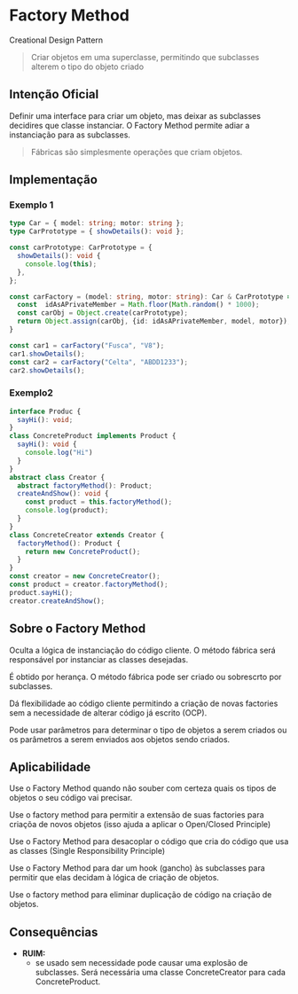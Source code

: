 # Factory Method
Creational Design Pattern

> Criar objetos em uma superclasse, permitindo que subclasses alterem o tipo do objeto criado

## Intenção Oficial
Definir uma interface para criar um objeto, mas deixar as subclasses decidires que classe
instanciar. O Factory Method permite adiar a instanciação para as subclasses.

> Fábricas são simplesmente operações que criam objetos.

## Implementação
### Exemplo 1
```ts
type Car = { model: string; motor: string };
type CarPrototype = { showDetails(): void };

const carPrototype: CarPrototype = {
  showDetails(): void {
    console.log(this);
  },
};

const carFactory = (model: string, motor: string): Car & CarPrototype => {
  const  idAsAPrivateMember = Math.floor(Math.random() * 1000);
  const carObj = Object.create(carPrototype);
  return Object.assign(carObj, {id: idAsAPrivateMember, model, motor});
}

const car1 = carFactory("Fusca", "V8");
car1.showDetails();
const car2 = carFactory("Celta", "ABDD1233");
car2.showDetails();
```
### Exemplo2
```ts
interface Produc {
  sayHi(): void;
}
class ConcreteProduct implements Product {
  sayHi(): void {
    console.log("Hi")
  }
}
abstract class Creator {
  abstract factoryMethod(): Product;
  createAndShow(): void {
    const product = this.factoryMethod();
    console.log(product);
  }
}
class ConcreteCreator extends Creator {
  factoryMethod(): Product {
    return new ConcreteProduct();
  }
}
const creator = new ConcreteCreator();
const product = creator.factoryMethod();
product.sayHi();
creator.createAndShow();
```

## Sobre o Factory Method
Oculta a lógica de instanciação do código cliente. O método fábrica 
será responsável por instanciar as classes desejadas.

É obtido por herança. O método fábrica pode ser criado ou sobrescrto por subclasses.

Dá flexibilidade ao código cliente permitindo a criação de novas factories sem a necessidade
de alterar código já escrito (OCP).

Pode usar parâmetros para determinar o tipo de objetos a serem criados ou os
parâmetros a serem enviados aos objetos sendo criados.

## Aplicabilidade 
Use o Factory Method quando não souber com certeza quais os tipos de objetos o seu 
código vai precisar.

Use o factory method para permitir a extensão de suas factories para criaçõa de novos objetos
(isso ajuda a aplicar o Open/Closed Principle)

Use o Factory Method para desacoplar o código que cria do código que usa as classes
(Single Responsibility Principle)

Use o Factory Method para dar um hook (gancho) às subclasses para permitir que elas decidam 
à lógica de criação de objetos.

Use o factory method para eliminar duplicação de código na criação de objetos.

## Consequências
- **RUIM:**
  - se usado sem necessidade pode causar uma explosão de subclasses. Será necessária uma classe ConcreteCreator para cada ConcreteProduct.